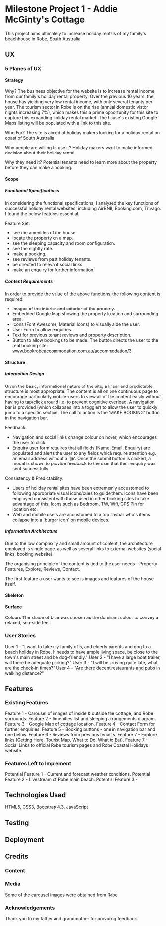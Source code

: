 # Milestone Project 1 - Addie McGinty's Cottage

This project aims ultimately to increase holiday rentals of my family's beachhouse in Robe, South Australia.

## UX

### 5 Planes of UX   
<!-- https://medium.com/omarelgabrys-blog/ux-a-quick-glance-about-the-5-elements-of-user-experience-part-2-a0da8798cd52 -->
#### Strategy
<!-- The reason for the product, application or the site, why we create it, who are we doing this for, why people are willing to use it, why they need it. The goal here is to define the user needs and business objectives. -->

Why?
The business objective for the website is to increase rental income from our family's holiday rental property. Over the previous 10 years, the house has yielding very low rental income, with only several tenants per year. The tourism sector in Robe is on the rise (annual domestic vistor nights increasing 7%), which makes this a prime opportunity for this site to capture this expanding holiday rental market. The house's existing Google Maps listing will be populated with a link to this site.

Who For?
The site is aimed at holiday makers looking for a holiday rental on coast of South Australia.

Why people are willing to use it?
Holiday makers want to make informed decision about their holiday rental.

Why they need it?
Potential tenants need to learn more about the property before they can make a booking.

#### Scope
<!-- Defines the functional and content requirements. What are the features, and content contained in the application or product. The requirements should fulfill and be aligned with the strategic goals. -->

##### Functional Specifications

In considering the functional specifications, I analyzed the key functions of successful holiday rental websites, including AirBNB, Booking.com, Trivago. I found the below features essential.

Feature Set:

- see the amenities of the house.
- locate the property on a map.
- see the sleeping capacity and room configuration.
- see the nightly rate.
- make a booking.
- see reviews from past holiday tenants.
- be directed to relevant social links.
- make an enquiry for further information.

##### Content Requirements
<!-- What is required to provide value? -->

In order to provide the value of the above functions, the following content is required:

- Images of the interior and exterior of the property.
- Embedded Google Map showing the property location and surrounding area.
- Icons (Font Awesome, Material Icons) to visually aide the user.
- User Form to allow enquiries.
- Text for previous tenant reviews and property description.
- Button to allow bookings to be made. The button directs the user to the real booking site: www.bookrobeaccommodation.com.au/accommodation/3

#### Structure
<!-- Defines how user interact with the product, how system behave when user interact, how it’s organized, prioritized, and how much of it.  -->

##### Interaction Design
<!-- Patterns and sequences that provide options to the user -->
<!-- Good Int. Design:
helps people to accomplish their goals.
effectively communicates interactivity and functionality(what user can do).
informs user about state changes(file has been saved, or any feedback), while they interact.
prevents user error or mistakes, like the system asks user to confirm potentially harmful action(i.e. deletion). -->

Given the basic, informational nature of the site, a linear and predictable structure is most appropriate. The content is all on one continuous page to encourage particularly mobile-users to view all of the content easily without having to tap/click around i.e. to prevent cognitive overload.
A navigation bar is provided (which collapses into a toggler) to allow the user to quickly jump to a specific section.
The call to action is the 'MAKE BOOKING' button in the navigation bar.

Feedback:

- Navigation and social links change colour on hover, which encourages the user to click.
- Enquiry user form requires that all fields (Name, Email, Enquiry) are populated and alerts the user to any fields which require attention e.g. an email address without a '@'. Once the submit button is clicked, a modal is shown to provide feedback to the user that their enquiry was sent successfully

Consistency & Predictability:

- Users of holiday rental sites have been extrememly accustomed to following appropriate visual icons/cues to guide them. Icons have been employed consistent with those used in other booking sites to take advantage of this. Icons such as Bedroom, TW, Wifi, GPS Pin for location etc.
- Web and mobile users are accustomed to a top navbar who's items collapse into a 'burger icon' on mobile devices.


##### Information Architecture
<!-- Organisation, arrangement and priority of content -->
<!-- Given the content requirements, It defines the arrangement of content elements, how they are organized, to facilitate human understanding. -->
<!-- Good Info. Arch:
organizes, categorizes, and prioritizes the information based on user needs and business objectives.
makes it easy to understand and move through information presented.
flexible to accommodate growth and adapt to change.
appropriate for the audience. -->

Due to the low complexity and small amount of content, the architecture employed is single page, as well as several links to external websites (social links, booking website).

The organising principle of the content is tied to the user needs - Property Features, Explore, Reviews, Contact. 

The first feature a user wants to see is images and features of the house itself.

#### Skeleton
<!-- Interface Design: The best arrangement and visual presentation of elements 
Navigation Design: Intuitive and completion of tasks  -->
<!-- Concered with What form will application take, how will users get around how will we present the content? -->
<!-- WIREFRAMES -->


#### Surface

Colours
The shade of blue was chosen as the dominant colour to convey a relaxed, sea-side feel.

### User Stories
User 1 - "I want to take my family of 5, and elderly parents and dog to a beach holiday in Robe.
It needs to have ample living space, be close to the town's main street and be dog-friendly."
User 2 - "I have a large boat trailer, will there be adequate parking?"
User 3 - "I will be arriving quite late, what are the check-in times?"
User 4 - "Are there decent restaurants and pubs in walking distance?"
<!-- ### Share links to wireframes, mockups, diagrams (include in a folder in project) -->

<!-- END UX -->

## Features
<!-- Include the feature matrix -->

### Existing Features
Feature 1 - Carousel of images of inside & outside the cottage, and Robe surrounds.
Feature 2 - Amenities list and sleeping arrangements diagram.
Feature 3 - Google Map of cottage location.
Feature 4 - Contact Form for further enquiries.
Feature 5 - Booking buttons - one in navigation bar and one below.
Feature 6 - Reviews from previous tenants.
Feature 7 - Explore links (Getting Here, Tourist Map, What to Do, What to Eat).
Feature 7 - Social Links to official Robe tourism pages and Robe Coastal Holidays website.

### Features Left to Implement
Potential Feature 1 - Current and forecast weather conditions.
Potential Feature 2 - Livestream of Robe main beach.
Potential Feature 3 - 

<!-- END FEATURES -->

## Technologies Used

HTML5, CSS3, Bootstrap 4.3, JavaScript

## Testing
<!-- END TESTING -->

## Deployment

<!-- END DEPLOYMENT -->
## Credits

### Content

### Media
Some of the carousel images were obtained from Robe 

### Acknowledgements
Thank you to my father and grandmother for providing feedback.
<!-- END CREDITS -->